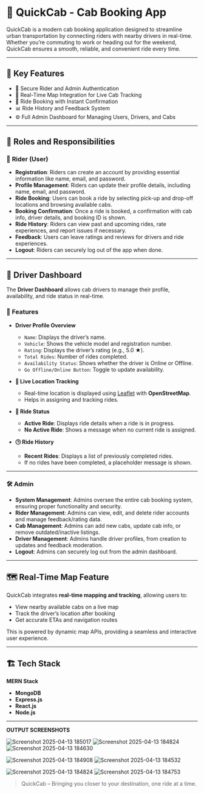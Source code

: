 # 🚖 QuickCab - Cab Booking App

QuickCab is a modern cab booking application designed to streamline urban transportation by connecting riders with nearby drivers in real-time. Whether you’re commuting to work or heading out for the weekend, QuickCab ensures a smooth, reliable, and convenient ride every time.

---

## 🌟 Key Features

- 🔐 Secure Rider and Admin Authentication  
- 📍 Real-Time Map Integration for Live Cab Tracking  
- 📅 Ride Booking with Instant Confirmation  
- 📊 Ride History and Feedback System  
- ⚙️ Full Admin Dashboard for Managing Users, Drivers, and Cabs  

---

## 👥 Roles and Responsibilities

### 👤 **Rider (User)**

- **Registration**: Riders can create an account by providing essential information like name, email, and password.  
- **Profile Management**: Riders can update their profile details, including name, email, and password.  
- **Ride Booking**: Users can book a ride by selecting pick-up and drop-off locations and browsing available cabs.  
- **Booking Confirmation**: Once a ride is booked, a confirmation with cab info, driver details, and booking ID is shown.  
- **Ride History**: Riders can view past and upcoming rides, rate experiences, and report issues if necessary.  
- **Feedback**: Users can leave ratings and reviews for drivers and ride experiences.  
- **Logout**: Riders can securely log out of the app when done.  

---

## 🚖 Driver Dashboard

The **Driver Dashboard** allows cab drivers to manage their profile, availability, and ride status in real-time.

### 🔹 Features

- **Driver Profile Overview**
  - `Name`: Displays the driver’s name.
  - `Vehicle`: Shows the vehicle model and registration number.
  - `Rating`: Displays the driver’s rating (e.g., 5.0 ★).
  - `Total Rides`: Number of rides completed.
  - `Availability Status`: Shows whether the driver is Online or Offline.
  - `Go Offline/Online Button`: Toggle to update availability.

- **📍 Live Location Tracking**
  - Real-time location is displayed using [Leaflet](https://leafletjs.com/) with **OpenStreetMap**.
  - Helps in assigning and tracking rides.

- **🚗 Ride Status**
  - **Active Ride**: Displays ride details when a ride is in progress.
  - **No Active Ride**: Shows a message when no current ride is assigned.

- **🕒 Ride History**
  - **Recent Rides**: Displays a list of previously completed rides.
  - If no rides have been completed, a placeholder message is shown.

---


### 🛠️ **Admin**

- **System Management**: Admins oversee the entire cab booking system, ensuring proper functionality and security.  
- **Rider Management**: Admins can view, edit, and delete rider accounts and manage feedback/rating data.  
- **Cab Management**: Admins can add new cabs, update cab info, or remove outdated/inactive listings.  
- **Driver Management**: Admins handle driver profiles, from creation to updates and feedback moderation.  
- **Logout**: Admins can securely log out from the admin dashboard.  

---

## 🗺️ Real-Time Map Feature

QuickCab integrates **real-time mapping and tracking**, allowing users to:

- View nearby available cabs on a live map  
- Track the driver’s location after booking  
- Get accurate ETAs and navigation routes  

This is powered by dynamic map APIs, providing a seamless and interactive user experience.

---

## 🏗️ Tech Stack

**MERN Stack**  
- **MongoDB**  
- **Express.js**  
- **React.js**  
- **Node.js**  

---
**OUTPUT SCREENSHOTS**

![Screenshot 2025-04-13 185017](https://github.com/user-attachments/assets/f34e1d8f-7088-49ca-a126-627a4a091e75)
![Screenshot 2025-04-13 184824](https://github.com/user-attachments/assets/dadd57db-2ed3-4941-ac2e-cc0e401ecbf1)![Screenshot 2025-04-13 184630](https://github.com/user-attachments/assets/20f6aeed-adf9-47bf-8828-f6279b353738)

![Screenshot 2025-04-13 184908](https://github.com/user-attachments/assets/ba9885f4-f7df-4439-b8e1-03189468b04b)
![Screenshot 2025-04-13 184532](https://github.com/user-attachments/assets/c9398f4c-4652-42d3-b8df-7da5842be57b)

![Screenshot 2025-04-13 184824](https://github.com/user-attachments/assets/e7318f01-dc70-4790-9e82-a029af65076c)
![Screenshot 2025-04-13 184753](https://github.com/user-attachments/assets/8178c0d3-a9a9-4bbb-a2a5-ac0487573e5a)


> QuickCab – Bringing you closer to your destination, one ride at a time.
